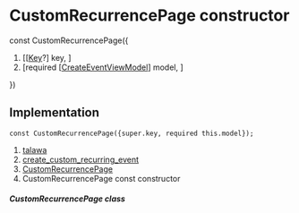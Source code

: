 
<div>

# CustomRecurrencePage constructor

</div>


const CustomRecurrencePage({

1.  [[[Key](https://api.flutter.dev/flutter/foundation/Key-class.md)?]
    key, ]
2.  [required
    [[CreateEventViewModel](../../view_model_after_auth_view_models_event_view_models_create_event_view_model/CreateEventViewModel-class.md)]
    model, ]

})



## Implementation

``` language-dart
const CustomRecurrencePage({super.key, required this.model});
```







1.  [talawa](../../index.md)
2.  [create_custom_recurring_event](../../views_after_auth_screens_events_create_custom_recurring_event/)
3.  [CustomRecurrencePage](../../views_after_auth_screens_events_create_custom_recurring_event/CustomRecurrencePage-class.md)
4.  CustomRecurrencePage const constructor

##### CustomRecurrencePage class







